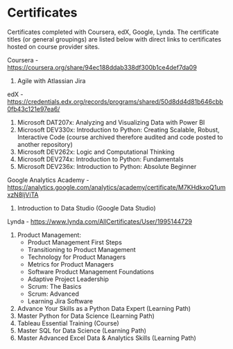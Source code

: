 # Certificates
Certificates completed with Coursera, edX, Google, Lynda.  The certificate titles (or general groupings) are listed below with direct links to certificates hosted on course provider sites.

Coursera - https://coursera.org/share/94ec188ddab338df300b1ce4def7da09
  1. Agile with Atlassian Jira

edX - https://credentials.edx.org/records/programs/shared/50d8dd4d81b646cbb0fb43c121e97ea6/
  1. Microsoft DAT207x: Analyzing and Visualizing Data with Power BI
  2. Microsoft DEV330x: Introduction to Python: Creating Scalable, Robust, Interactive Code (course archived therefore audited and code posted to another repository)
  3. Microsoft DEV262x: Logic and Computational Thinking
  4. Microsoft DEV274x: Introduction to Python: Fundamentals
  5. Microsoft DEV236x: Introduction to Python: Absolute Beginner

Google Analytics Academy - https://analytics.google.com/analytics/academy/certificate/M7KHdkxoQ1umxzN8ljViTA
  1. Introduction to Data Studio (Google Data Studio)

Lynda - https://www.lynda.com/AllCertificates/User/1995144729
  1. Product Management: 
     - Product Management First Steps
     - Transitioning to Product Management
     - Technology for Product Managers
     - Metrics for Product Managers
     - Software Product Management Foundations
     - Adaptive Project Leadership
     - Scrum: The Basics
     - Scrum: Advanced
     - Learning Jira Software
  2. Advance Your Skills as a Python Data Expert (Learning Path)
  3. Master Python for Data Science (Learning Path)
  4. Tableau Essential Training (Course)
  5. Master SQL for Data Science (Learning Path)
  6. Master Advanced Excel Data & Analytics Skills (Learning Path)
